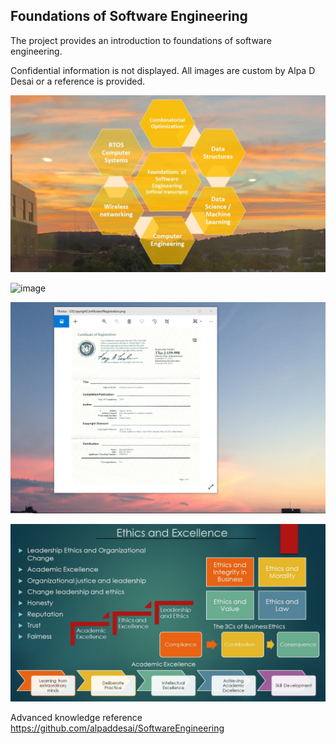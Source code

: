 ## Foundations of Software Engineering

The project provides an introduction to foundations of software engineering. 

Confidential information is not displayed. All images are custom by Alpa D Desai or a reference is provided.

![image](FoundationsofSoftwareEngineering.jpg)

![image](AgileLifeCycle.png)

![image](USCopyrightCertificate.png)

![image](Ethics.jpg)

Advanced knowledge reference https://github.com/alpaddesai/SoftwareEngineering 

